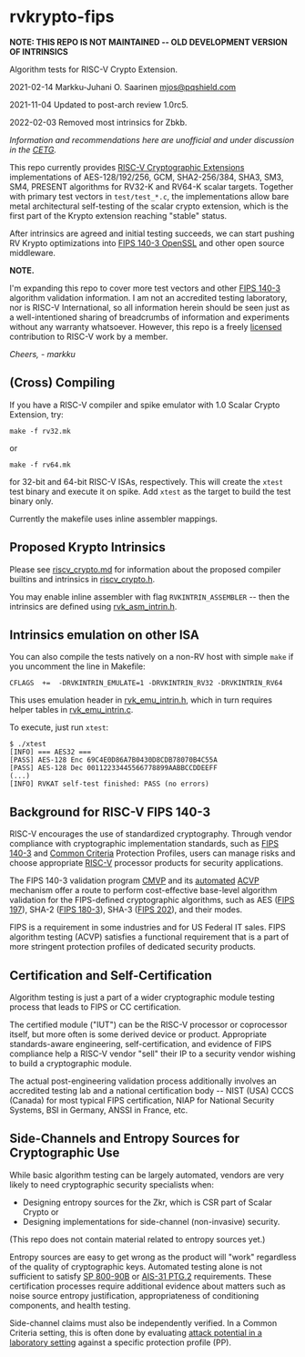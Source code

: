 #	rvkrypto-fips

**NOTE: THIS REPO IS NOT MAINTAINED -- OLD DEVELOPMENT VERSION OF INTRINSICS**

Algorithm tests for RISC-V Crypto Extension.

2021-02-14	Markku-Juhani O. Saarinen <mjos@pqshield.com>

2021-11-04	Updated to post-arch review 1.0rc5.

2022-02-03  Removed most intrinsics for Zbkb.

*Information and recommendations here are unofficial and under discussion in
the [CETG](https://wiki.riscv.org/display/TECH/Cryptographic+Extensions+TG).*

This repo currently provides 
[RISC-V Cryptographic Extensions](https://github.com/riscv/riscv-crypto)
implementations of AES-128/192/256, GCM, SHA2-256/384, SHA3, SM3, SM4, 
PRESENT algorithms for RV32-K and RV64-K scalar targets. Together with primary 
test vectors in `test/test_*.c`, the implementations allow bare metal 
architectural self-testing of the scalar crypto extension, which is the
first part of the Krypto extension reaching "stable" status.

After intrinsics are agreed and initial testing succeeds, we can start
pushing RV Krypto optimizations into 
[FIPS 140-3 OpenSSL](https://www.openssl.org/docs/OpenSSL300Design.html)
and other open source middleware.

**NOTE.** 

I'm expanding this repo to cover more test vectors and other
[FIPS 140-3](https://csrc.nist.gov/projects/fips-140-3-transition-effort)
algorithm validation information. I am not an accredited testing laboratory,
nor is RISC-V International, so all information herein should be seen just 
as a well-intentioned sharing of breadcrumbs of information and experiments
without any warranty whatsoever. However, this repo is a freely 
[licensed](LICENSE) contribution to RISC-V work by a member.

*Cheers, - markku*


##	(Cross) Compiling 

If you have a RISC-V compiler and spike emulator with 1.0 Scalar Crypto
Extension, try:
```
make -f rv32.mk
``` 
or
```
make -f rv64.mk
``` 
for 32-bit and 64-bit RISC-V ISAs, respectively. This will create the
`xtest` test binary and execute it on spike. Add `xtest` as the target
to build the test binary only.

Currently the makefile uses inline assembler mappings.


##	Proposed Krypto Intrinsics

Please see [riscv_crypto.md](riscv_crypto.md) for information about the proposed
compiler builtins and intrinsics in [riscv_crypto.h](riscv_crypto.h).

You may enable inline assembler with flag `RVKINTRIN_ASSEMBLER` --
then the intrinsics are defined using [rvk_asm_intrin.h](rvk_asm_intrin.h).

##	Intrinsics emulation on other ISA

You can also compile the tests natively on a non-RV host with simple `make`
if you uncomment the line in Makefile:
```
CFLAGS	+=	-DRVKINTRIN_EMULATE=1 -DRVKINTRIN_RV32 -DRVKINTRIN_RV64
```
This uses emulation header in [rvk_emu_intrin.h](rvk_emu_intrin.h), which
in turn requires helper tables in [rvk_emu_intrin.c](rvk_emu_intrin.c).

To execute, just run `xtest`:
```
$ ./xtest 
[INFO] === AES32 ===
[PASS] AES-128 Enc 69C4E0D86A7B0430D8CDB78070B4C55A
[PASS] AES-128 Dec 00112233445566778899AABBCCDDEEFF
(...)
[INFO] RVKAT self-test finished: PASS (no errors)
```

##	Background for RISC-V FIPS 140-3

RISC-V encourages the use of standardized cryptography.
Through vendor compliance with cryptographic implementation standards,
such as 
[FIPS 140-3](https://csrc.nist.gov/projects/fips-140-3-transition-effort)
and [Common Criteria](https://www.commoncriteriaportal.org/) Protection
Profiles, users can manage risks and choose appropriate 
[RISC-V](https://riscv.org/) processor products for security applications.

The FIPS 140-3 validation program
[CMVP](https://csrc.nist.gov/projects/cryptographic-module-validation-program)
and its 
[automated](https://csrc.nist.gov/Projects/Automated-Cryptographic-Validation-Testing)
[ACVP](https://github.com/usnistgov/ACVP) 
mechanism offer a route to perform cost-effective base-level algorithm
validation for the FIPS-defined cryptographic algorithms, such as
AES ([FIPS 197](https://doi.org/10.6028/NIST.FIPS.197)),
SHA-2 ([FIPS 180-3](https://doi.org/10.6028/NIST.FIPS.180-4)), 
SHA-3 ([FIPS 202](https://doi.org/10.6028/NIST.FIPS.202)),
and their modes. 

FIPS is a requirement in some industries and for US Federal IT sales.
FIPS algorithm testing (ACVP) satisfies a functional requirement that is a
part of more stringent protection profiles of dedicated security products.


##	Certification and Self-Certification

Algorithm testing is just a part of a wider cryptographic module
testing process that leads to FIPS or CC certification. 

The certified module ("IUT") can be the RISC-V processor or coprocessor
itself, but more often is some derived device or product. Appropriate
standards-aware engineering, self-certification, and evidence of FIPS
compliance help a RISC-V vendor "sell" their IP to a security vendor
wishing to build a cryptographic module. 

The actual post-engineering validation process additionally involves
an accredited testing lab and a national certification body -- 
NIST (USA) CCCS (Canada) for most typical FIPS certification,
NIAP for National Security Systems, BSI in Germany, ANSSI in France, etc.


##	Side-Channels and Entropy Sources for Cryptographic Use

While basic algorithm testing can be largely automated, vendors
are very likely to need cryptographic security specialists when:
* Designing entropy sources for the Zkr, which is CSR part of Scalar Crypto or 
* Designing implementations for side-channel (non-invasive) security.

(This repo does not contain material related to entropy sources yet.)

Entropy sources are easy to get wrong as the product will 
"work" regardless of the quality of cryptographic keys. 
Automated testing alone is not sufficient to satisfy 
[SP 800-90B](https://doi.org/10.6028/NIST.SP.800-90B) or
[AIS-31 PTG.2](https://www.bsi.bund.de/SharedDocs/Downloads/DE/BSI/Zertifizierung/Interpretationen/AIS_31_Functionality_classes_for_random_number_generators_e.pdf)
requirements. These certification processes require additional
evidence about matters such as noise source entropy justification, 
appropriateness of conditioning components, and health testing.

Side-channel claims must also be independently verified.
In a Common Criteria setting, this is often done by evaluating
[attack potential in a laboratory setting](https://www.sogis.eu/documents/cc/domains/sc/JIL-Application-of-Attack-Potential-to-Smartcards-v3-1.pdf)
against a specific protection profile (PP).

